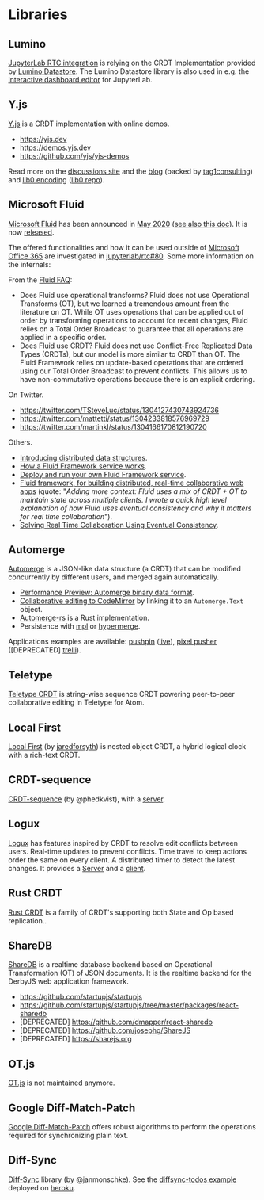 # Libraries

## Lumino

[JupyterLab RTC integration](/developer/integrations) is relying on the CRDT Implementation provided by [Lumino Datastore](https://github.com/jupyterlab/lumino/tree/master/packages/datastore). The Lumino Datastore library is also used in e.g. the [interactive dashboard editor](https://github.com/jupytercalpoly/jupyterlab-interactive-dashboard-editor) for JupyterLab.

## Y.js

[Y.js](https://github.com/yjs/yjs) is a CRDT implementation with online demos.

- <https://yjs.dev>
- <https://demos.yjs.dev>
- <https://github.com/yjs/yjs-demos>

Read more on the [discussions site](https://discuss.yjs.dev) and the [blog](https://publishpress.com/blog/yjs) (backed by [tag1consulting](https://www.tag1consulting.com/blog/deep-dive-real-time-collaborative-editing-solutions-tagteamtalk-001-0_)) and [lib0 encoding](https://github.com/dmonad/lib0/blob/master/encoding.js#L1) ([lib0 repo](https://github.com/dmonad/lib0)).

## Microsoft Fluid

[Microsoft Fluid](https://fluidframework.com) has been announced in [May 2020](https://techcommunity.microsoft.com/t5/microsoft-365-blog/introducing-the-first-microsoft-fluid-framework-experiences-in/ba-p/1345543) ([see also this doc](https://support.microsoft.com/en-us/office/get-started-with-fluid-framework-preview-d05278db-b82b-4d1f-8523-cf0c9c2fb2df)). It is now [released](https://github.com/microsoft/fluidframework).

The offered functionalities and how it can be used outside of [Microsoft Office 365](https://www.office.com) are investigated in [jupyterlab/rtc#80](https://github.com/jupyterlab/rtc/issues/80). Some more information on the internals:

From the [Fluid FAQ](https://fluidframework.com/docs/faq/):

- Does Fluid use operational transforms? Fluid does not use Operational Transforms (OT), but we learned a tremendous amount from the literature on OT. While OT uses operations that can be applied out of order by transforming operations to account for recent changes, Fluid relies on a Total Order Broadcast to guarantee that all operations are applied in a specific order.
- Does Fluid use CRDT? Fluid does not use Conflict-Free Replicated Data Types (CRDTs), but our model is more similar to CRDT than OT. The Fluid Framework relies on update-based operations that are ordered using our Total Order Broadcast to prevent conflicts. This allows us to have non-commutative operations because there is an explicit ordering.

On Twitter.

- <https://twitter.com/TSteveLuc/status/1304127430743924736>
- <https://twitter.com/mattetti/status/1304233818576969729>
- <https://twitter.com/martinkl/status/1304166170812190720>

Others.

- [Introducing distributed data structures](https://fluidframework.com/docs/concepts/dds).
- [How a Fluid Framework service works](https://medium.com/@kurtberglund/how-a-fluid-framework-service-works-c82fe9f78ae9).
- [Deploy and run your own Fluid Framework service](https://medium.com/@kurtberglund/deploy-and-run-your-own-fluid-framework-service-8c82294e74b7).
- [Fluid framework, for building distributed, real-time collaborative web apps](https://news.ycombinator.com/item?id=24417482) (quote: "*Adding more context: Fluid uses a mix of CRDT + OT to maintain state across multiple clients. I wrote a quick high level explanation of how Fluid uses eventual consistency and why it matters for real time collaboration*").
- [Solving Real Time Collaboration Using Eventual Consistency](https://matt.aimonetti.net/posts/2020-09-solving-real-time-collaboration-using-eventual-consistency).

## Automerge

[Automerge](https://github.com/automerge/automerge) is a JSON-like data structure (a CRDT) that can be modified concurrently by different users, and merged again automatically.

- [Performance Preview: Automerge binary data format](https://github.com/automerge/automerge/pull/253).
- [Collaborative editing to CodeMirror](https://github.com/aslakhellesoy/automerge-codemirror) by linking it to an `Automerge.Text` object.
- [Automerge-rs](https://github.com/automerge/automerge-rs) is a Rust implementation.
- Persistence with [mpl](https://github.com/automerge/mpl) or [hypermerge](https://github.com/automerge/hypermerge).

Applications examples are available: [pushpin](https://github.com/automerge/pushpin) ([live](https://automerge.github.io/pushpin)), [pixel pusher](https://github.com/automerge/pixelpusher) ([DEPRECATED] [trelli](https://github.com/automerge/trellis)).

## Teletype

[Teletype CRDT](https://github.com/atom/teletype-crdt) is string-wise sequence CRDT powering peer-to-peer collaborative editing in Teletype for Atom.

## Local First

[Local First](https://github.com/jaredly/local-first) (by [jaredforsyth](https://jaredforsyth.com)) is nested object CRDT, a hybrid logical clock with a rich-text CRDT.

## CRDT-sequence

[CRDT-sequence](https://github.com/phedkvist/crdt-sequence) (by @phedkvist), with a [server](https://github.com/phedkvist/crdt-server).

## Logux

[Logux](https://logux.io) has features inspired by CRDT to resolve edit conflicts between users. Real-time updates to prevent conflicts. Time travel to keep actions order the same on every client. A distributed timer to detect the latest changes. It provides a [Server](https://github.com/logux/server) and a [client](https://github.com/logux/client).

## Rust CRDT

[Rust CRDT](https://github.com/rust-crdt/rust-crdt) is a family of CRDT's supporting both State and Op based replication..

## ShareDB

[ShareDB](https://github.com/share/sharedb) is a realtime database backend based on Operational Transformation (OT) of JSON documents. It is the realtime backend for the DerbyJS web application framework.

- <https://github.com/startupjs/startupjs>
- <https://github.com/startupjs/startupjs/tree/master/packages/react-sharedb>
- [DEPRECATED] <https://github.com/dmapper/react-sharedb>
- [DEPRECATED] <https://github.com/josephg/ShareJS>
- [DEPRECATED] <https://sharejs.org>

## OT.js

[OT.js](https://github.com/Operational-Transformation/ot.js) is not maintained anymore.

## Google Diff-Match-Patch

[Google Diff-Match-Patch](https://github.com/google/diff-match-patch) offers robust algorithms to perform the operations required for synchronizing plain text.

## Diff-Sync

[Diff-Sync](https://github.com/janmonschke/diffsync) library (by @janmonschke). See the [diffsync-todos example](https://github.com/janmonschke/diffsync-todos) deployed on [heroku](https://diffsync-todos.herokuapp.com).

